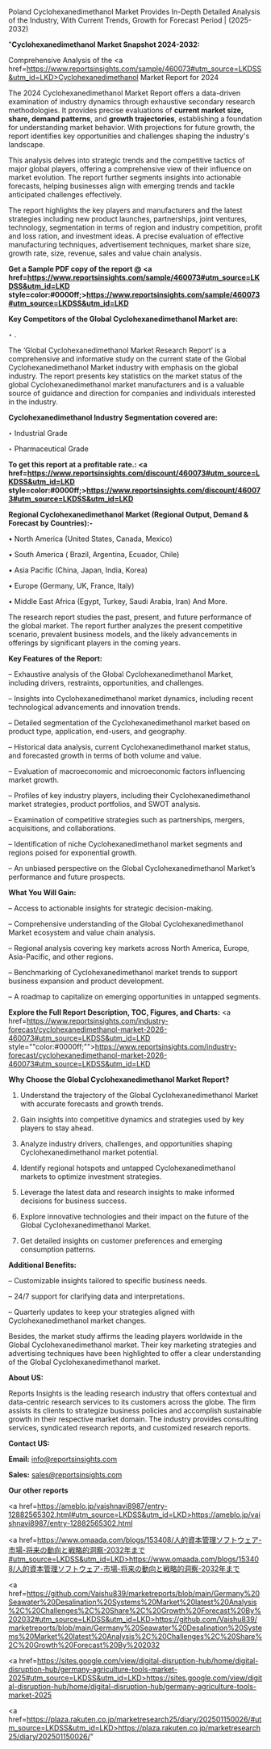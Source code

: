 Poland Cyclohexanedimethanol Market Provides In-Depth Detailed Analysis of the Industry, With Current Trends, Growth for Forecast Period | (2025-2032)

"<strong>Cyclohexanedimethanol Market Snapshot 2024-2032:</strong>

Comprehensive Analysis of the <a href=https://www.reportsinsights.com/sample/460073#utm_source=LKDSS&utm_id=LKD>Cyclohexanedimethanol Market</a> Report for 2024

The 2024 Cyclohexanedimethanol Market Report offers a data-driven examination of industry dynamics through exhaustive secondary research methodologies. It provides precise evaluations of <strong>current market size, share, demand patterns</strong>, and <strong>growth trajectories</strong>, establishing a foundation for understanding market behavior. With projections for future growth, the report identifies key opportunities and challenges shaping the industry's landscape.

This analysis delves into strategic trends and the competitive tactics of major global players, offering a comprehensive view of their influence on market evolution. The report further segments insights into actionable forecasts, helping businesses align with emerging trends and tackle anticipated challenges effectively.

The report highlights the key players and manufacturers and the latest strategies including new product launches, partnerships, joint ventures, technology, segmentation in terms of region and industry competition, profit and loss ration, and investment ideas. A precise evaluation of effective manufacturing techniques, advertisement techniques, market share size, growth rate, size, revenue, sales and value chain analysis.

<strong>Get a Sample PDF copy of the report @ <a href=https://www.reportsinsights.com/sample/460073#utm_source=LKDSS&utm_id=LKD style=color:#0000ff;>https://www.reportsinsights.com/sample/460073#utm_source=LKDSS&utm_id=LKD</a></strong>

<strong>Key Competitors of the Global Cyclohexanedimethanol Market are:</strong>

‣ .

The ‘Global Cyclohexanedimethanol Market Research Report’ is a comprehensive and informative study on the current state of the Global Cyclohexanedimethanol Market industry with emphasis on the global industry. The report presents key statistics on the market status of the global Cyclohexanedimethanol market manufacturers and is a valuable source of guidance and direction for companies and individuals interested in the industry.

<strong>Cyclohexanedimethanol Industry Segmentation covered are:</strong>

‣ Industrial Grade

‣ Pharmaceutical Grade

<strong>To get this report at a profitable rate.: <a href=https://www.reportsinsights.com/discount/460073#utm_source=LKDSS&utm_id=LKD style=color:#0000ff;>https://www.reportsinsights.com/discount/460073#utm_source=LKDSS&utm_id=LKD</a></strong>

<strong>Regional Cyclohexanedimethanol Market (Regional Output, Demand &amp; Forecast by Countries):-</strong>

• North America (United States, Canada, Mexico)

• South America ( Brazil, Argentina, Ecuador, Chile)

• Asia Pacific (China, Japan, India, Korea)

• Europe (Germany, UK, France, Italy)

• Middle East Africa (Egypt, Turkey, Saudi Arabia, Iran) And More.

The research report studies the past, present, and future performance of the global market. The report further analyzes the present competitive scenario, prevalent business models, and the likely advancements in offerings by significant players in the coming years.

<strong>Key Features of the Report:</strong>

– Exhaustive analysis of the Global Cyclohexanedimethanol Market, including drivers, restraints, opportunities, and challenges.

– Insights into Cyclohexanedimethanol market dynamics, including recent technological advancements and innovation trends.

– Detailed segmentation of the Cyclohexanedimethanol market based on product type, application, end-users, and geography.

– Historical data analysis, current Cyclohexanedimethanol market status, and forecasted growth in terms of both volume and value.

– Evaluation of macroeconomic and microeconomic factors influencing market growth.

– Profiles of key industry players, including their Cyclohexanedimethanol market strategies, product portfolios, and SWOT analysis.

– Examination of competitive strategies such as partnerships, mergers, acquisitions, and collaborations.

– Identification of niche Cyclohexanedimethanol market segments and regions poised for exponential growth.

– An unbiased perspective on the Global Cyclohexanedimethanol Market’s performance and future prospects.

<strong>What You Will Gain:</strong>

– Access to actionable insights for strategic decision-making.

– Comprehensive understanding of the Global Cyclohexanedimethanol Market ecosystem and value chain analysis.

– Regional analysis covering key markets across North America, Europe, Asia-Pacific, and other regions.

– Benchmarking of Cyclohexanedimethanol market trends to support business expansion and product development.

– A roadmap to capitalize on emerging opportunities in untapped segments.

<strong>Explore the Full Report Description, TOC, Figures, and Charts:</strong>
<a href=https://www.reportsinsights.com/industry-forecast/cyclohexanedimethanol-market-2026-460073#utm_source=LKDSS&utm_id=LKD style=""color:#0000ff;"">https://www.reportsinsights.com/industry-forecast/cyclohexanedimethanol-market-2026-460073#utm_source=LKDSS&utm_id=LKD</a>

<strong>Why Choose the Global Cyclohexanedimethanol Market Report?</strong>

1. Understand the trajectory of the Global Cyclohexanedimethanol Market with accurate forecasts and growth trends.

2. Gain insights into competitive dynamics and strategies used by key players to stay ahead.

3. Analyze industry drivers, challenges, and opportunities shaping Cyclohexanedimethanol market potential.

4. Identify regional hotspots and untapped Cyclohexanedimethanol markets to optimize investment strategies.

5. Leverage the latest data and research insights to make informed decisions for business success.

6. Explore innovative technologies and their impact on the future of the Global Cyclohexanedimethanol Market.

7. Get detailed insights on customer preferences and emerging consumption patterns.

<strong>Additional Benefits:</strong>

– Customizable insights tailored to specific business needs.

– 24/7 support for clarifying data and interpretations.

– Quarterly updates to keep your strategies aligned with Cyclohexanedimethanol market changes.

Besides, the market study affirms the leading players worldwide in the Global Cyclohexanedimethanol market. Their key marketing strategies and advertising techniques have been highlighted to offer a clear understanding of the Global Cyclohexanedimethanol market.

<strong><strong>About US</strong>:</strong>

Reports Insights is the leading research industry that offers contextual and data-centric research services to its customers across the globe. The firm assists its clients to strategize business policies and accomplish sustainable growth in their respective market domain. The industry provides consulting services, syndicated research reports, and customized research reports.

<strong>Contact US:</strong>

<p class=><b>Email:</b> <a href=mailto:info@reportsinsights.com>info@reportsinsights.com</a></p>
<p class=><b>Sales:</b> <a href=mailto:sales@reportsinsights.com>sales@reportsinsights.com</a></p>

<strong>Our other reports</strong>

<a href=https://ameblo.jp/vaishnavi8987/entry-12882565302.html#utm_source=LKDSS&utm_id=LKD>https://ameblo.jp/vaishnavi8987/entry-12882565302.html</a>

<a href=https://www.omaada.com/blogs/153408/人的資本管理ソフトウェア-市場-将来の動向と戦略的洞察-2032年まで#utm_source=LKDSS&utm_id=LKD>https://www.omaada.com/blogs/153408/人的資本管理ソフトウェア-市場-将来の動向と戦略的洞察-2032年まで</a>

<a href=https://github.com/Vaishu839/marketreports/blob/main/Germany%20Seawater%20Desalination%20Systems%20Market%20latest%20Analysis%2C%20Challenges%2C%20Share%2C%20Growth%20Forecast%20By%202032#utm_source=LKDSS&utm_id=LKD>https://github.com/Vaishu839/marketreports/blob/main/Germany%20Seawater%20Desalination%20Systems%20Market%20latest%20Analysis%2C%20Challenges%2C%20Share%2C%20Growth%20Forecast%20By%202032</a>

<a href=https://sites.google.com/view/digital-disruption-hub/home/digital-disruption-hub/germany-agriculture-tools-market-2025#utm_source=LKDSS&utm_id=LKD>https://sites.google.com/view/digital-disruption-hub/home/digital-disruption-hub/germany-agriculture-tools-market-2025</a>

<a href=https://plaza.rakuten.co.jp/marketresearch25/diary/202501150026/#utm_source=LKDSS&utm_id=LKD>https://plaza.rakuten.co.jp/marketresearch25/diary/202501150026/</a>"
